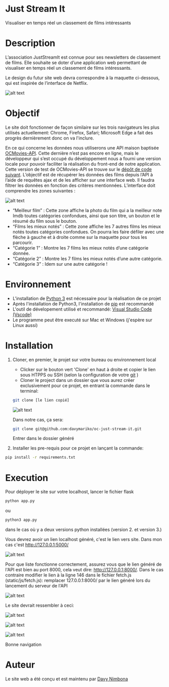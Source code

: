 # Just Stream It
Visualiser en temps réel un classement de films intéressants

# Description 
L’association JustStreamIt est connue pour ses newsletters de classement de films.
Elle souhaite se doter d’une application web permettant de visualiser en temps réel un classement de films intéressants.

Le design du futur site web devra correspondre à la maquette ci-dessous, qui est inspirée de l’interface de Netflix.

![alt text](https://github.com/davymariko/oc-just-stream-it/blob/main/assets/maquette.png)

# Objectif
Le site doit fonctionner de façon similaire sur les trois navigateurs les plus utilisés actuellement: Chrome, Firefox, Safari; Microsoft Edge a fait des progrès dernièrement donc on va l'inclure.

En ce qui concerne les données nous utiliserons une API maison baptisée [OCMovies-API](https://github.com/OpenClassrooms-Student-Center/OCMovies-API-EN-FR). Cette dernière n’est pas encore en ligne, mais le développeur qui s’est occupé du développement nous a fourni une version locale pour pouvoir faciliter la réalisation du front-end de notre application. Cette version de test de OCMovies-API se trouve sur le [dépôt de code suivant](https://github.com/OpenClassrooms-Student-Center/OCMovies-API-EN-FR). L’objectif est de récupérer les données des films depuis l’API à l’aide de requêtes ajax et de les afficher sur une interface web. Il faudra filtrer les données en fonction des critères mentionnées. L’interface doit comprendre les zones suivantes : 

![alt text](https://user.oc-static.com/upload/2020/09/08/15995704263121_NETFLIX_GRAPHIQUE_FR.png)

- “Meilleur film” : Cette zone affiche la photo du film qui a la meilleur note Imdb toutes catégories confondues, ainsi que son titre, un bouton et le résumé du film sous le bouton.
- “Films les mieux notés” : Cette zone affiche les 7 autres films les mieux notés toutes catégories confondues. On pourra les faire défiler avec une flèche à gauche et à droite comme sur la maquette pour tous les parcourir.
- “Catégorie 1” : Montre les 7 films les mieux notés d’une catégorie donnée. 
- “Catégorie 2” : Montre les 7 films les mieux notés d’une autre catégorie.
- “Catégorie 3” : Idem sur une autre catégorie !

# Environnement
* L'installation de [Python 3](https://www.python.org/downloads/) est nécessaire pour la réalisation de ce projet
* Après l'installation de Python3, l'installation de [pip](https://pypi.org/project/pip/) est recommandé
* L'outil de dévelopement utilisé et recommandé: [Visual Studio Code (Vscode)](https://code.visualstudio.com/)
* Le programme peut être executé sur Mac et Windows (j'espère sur Linux aussi)

# Installation
1. Cloner, en premier, le projet sur votre bureau ou environnement local
   - Clicker sur le bouton vert 'Clone' en haut à droite et copier le lien sous HTPPS ou SSH (selon la configuration de votre [git](https://git-scm.com/) )
   - Cloner le project dans un dossier que vous aurez créer exclusivement pour ce projet, en entrant la commande dans le terminal:
    ```bash
    git clone [le lien copié]
    ```
    
    ![alt text](https://github.com/davymariko/oc-just-stream-it/blob/main/assets/clone.JPG)
    
    Dans notre cas, ça sera:
    ```bash
    git clone git@github.com:davymariko/oc-just-stream-it.git
    ```
   Entrer dans le dossier généré
 
2. Installer les pre-requis pour ce projet en lançant la commande:
```bash
pip install -r requirements.txt
```

# Execution
Pour déployer le site sur votre localhost, lancer le fichier flask 
```bash
python app.py
```
ou
```bash
python3 app.py
```
dans le cas où y a deux versions python installées (version 2. et version 3.)

Vous devrez avoir un lien localhost généré, c'est le lien vers site.
Dans mon cas c'est http://127.0.0.1:5000/


![alt text](https://github.com/davymariko/oc-just-stream-it/blob/main/assets/flask.JPG)


Pour que liste fonctionne correctement, assurez vous que le lien généré de l'API est bien au port 8000, cela veut dire: http://127.0.0.1:8000/. Dans le cas contraire modifier le lien à la ligne 146 dans le fichier fetch.js (static/js/fetch.js): remplacer 127.0.0.1:8000/ par le lien généré lors du lancement du serveur de l'API

![alt text](https://github.com/davymariko/oc-just-stream-it/blob/main/assets/fetch.JPG)

Le site devrait ressembler à ceci:

![alt text](https://github.com/davymariko/oc-just-stream-it/blob/main/assets/web1.JPG)

![alt text](https://github.com/davymariko/oc-just-stream-it/blob/main/assets/web2.JPG)

![alt text](https://github.com/davymariko/oc-just-stream-it/blob/main/assets/web3.JPG)


Bonne navigation

# Auteur
Le site web a été conçu et est maintenu par [Davy Nimbona](https://www.linkedin.com/in/davy-nimbona/)
